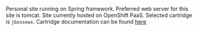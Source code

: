 Personal site running on Spring framework. Preferred web server for this site is tomcat.
Site currently hosted on OpenShift PaaS. Selected cartridge is `jbossews`.
Cartridge documentation can be found
[here](http://openshift.github.io/documentation/oo_cartridge_guide.html#tomcat)
